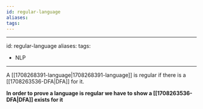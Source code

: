 ```yaml
---
id: regular-language
aliases:
tags:
---
```

---
id: regular-language
aliases: 
tags:
  - NLP
---
A [[1708268391-language|1708268391-language]] is regular if there is a [[1708263536-DFA|DFA]] for it.

**In order to prove a language is regular we have to show a [[1708263536-DFA|DFA]] exists for it**